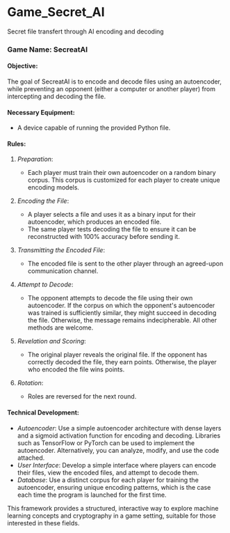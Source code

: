 # Game_Secret_AI
Secret file transfert through AI encoding and decoding

### Game Name: SecreatAI

#### Objective:
The 
goal of SecreatAI is to encode and decode files using an autoencoder, while preventing an opponent (either a computer or another player) from intercepting and decoding the file.

#### Necessary Equipment:
- A device capable of running the provided Python file.

#### Rules:
1. *Preparation*:
   - Each player must train their own autoencoder on a random binary corpus. This corpus is customized for each player to create unique encoding models.

2. *Encoding the File*:
   - A player selects a file and uses it as a binary input for their autoencoder, which produces an encoded file.
   - The same player tests decoding the file to ensure it can be reconstructed with 100% accuracy before sending it.

3. *Transmitting the Encoded File*:
   - The encoded file is sent to the other player through an agreed-upon communication channel.

4. *Attempt to Decode*:
   - The opponent attempts to decode the file using their own autoencoder. If the corpus on which the opponent's autoencoder was trained is sufficiently similar, they might succeed in decoding the file. Otherwise, the message remains indecipherable. All other methods are welcome.

5. *Revelation and Scoring*:
   - The original player reveals the original file. If the opponent has correctly decoded the file, they earn points. Otherwise, the player who encoded the file wins points.

6. *Rotation*:
   - Roles are reversed for the next round.

#### Technical Development:
- *Autoencoder*: Use a simple autoencoder architecture with dense layers and a sigmoid activation function for encoding and decoding. Libraries such as TensorFlow or PyTorch can be used to implement the autoencoder. Alternatively, you can analyze, modify, and use the code attached.
- *User Interface*: Develop a simple interface where players can encode their files, view the encoded files, and attempt to decode them.
- *Database*: Use a distinct corpus for each player for training the autoencoder, ensuring unique encoding patterns, which is the case each time the program is launched for the first time.

This framework provides a structured, interactive way to explore machine learning concepts and cryptography in a game setting, suitable for those interested in these fields.
